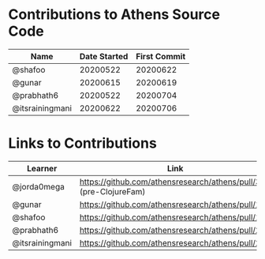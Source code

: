 # Contributions to Athens Source Code

|Name|Date Started|First Commit|
|----|----|----|
|@shafoo|20200522|20200622|
|@gunar|20200615|20200619|
|@prabhath6|20200522|20200704|
|@itsrainingmani|20200622|20200706|

# Links to Contributions

|Learner|Link
|----|----|
|@jorda0mega|https://github.com/athensresearch/athens/pull/37 (pre-ClojureFam)
|@gunar|https://github.com/athensresearch/athens/pull/149
|@shafoo|https://github.com/athensresearch/athens/pull/169
|@prabhath6|https://github.com/athensresearch/athens/pull/208
|@itsrainingmani|https://github.com/athensresearch/athens/pull/223
